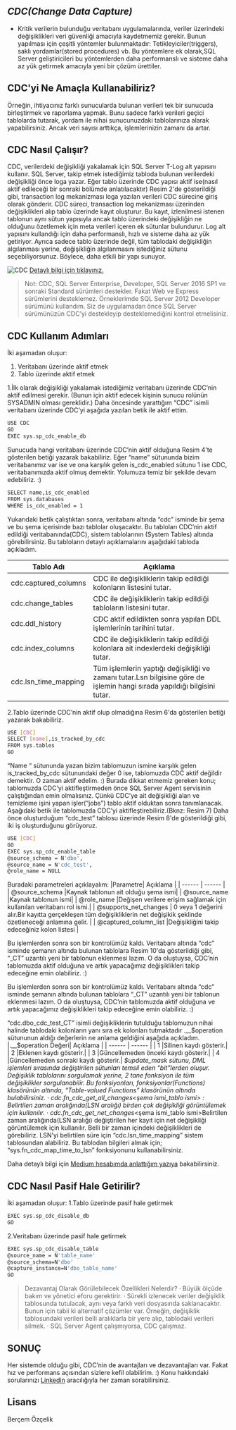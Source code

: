## _CDC(Change Data Capture)_

- Kritik verilerin bulunduğu veritabanı uygulamalarında, veriler üzerindeki değişiklikleri veri güvenliği amacıyla kaydetmemiz gerekir. Bunun yapılması için çeşitli yöntemler bulunmaktadır: Tetikleyiciler(triggers), saklı yordamlar(stored procedures) vb. Bu yöntemlere ek olarak,SQL Server geliştiricileri bu yöntemlerden daha performanslı ve sisteme daha az yük getirmek amacıyla yeni bir çözüm ürettiler.

## CDC'yi Ne Amaçla Kullanabiliriz?

Örneğin, ihtiyacınız farklı sunucularda bulunan verileri tek bir sunucuda birleştirmek ve raporlama yapmak. Bunu sadece farklı verileri geçici tablolarda tutarak, yordam ile nihai sunucunuzdaki tablolarınıza alarak yapabilirsiniz. Ancak veri sayısı arttıkça, işlemlerinizin zamanı da artar.

## CDC Nasıl Çalışır?
CDC, verilerdeki değişikliği yakalamak için SQL Server T-Log alt yapısını kullanır. SQL Server, takip etmek istediğimiz tabloda bulunan verilerdeki değişikliği önce loga yazar. Eğer tablo üzerinde CDC yapısı aktif ise(nasıl aktif edileceği bir sonraki bölümde anlatılacaktır) Resim 2'de gösterildiği gibi, transaction log mekanizması loga yazılan verileri CDC sürecine giriş olarak gönderir. CDC süreci, transaction log mekanizması üzerinden değişiklikleri alıp tablo üzerinde kayıt oluşturur. Bu kayıt, izlenilmesi istenen tablonun aynı sütun yapısıyla ancak tablo üzerindeki değişikliğin ne olduğunu özetlemek için meta verileri içeren ek sütunlar bulundurur. Log alt yapısını kullandığı için daha performanslı, hızlı ve sisteme daha az yük getiriyor. Ayrıca sadece tablo üzerinde değil, tüm tablodaki değişikliğin algılanması yerine, değişikliğin algılanmasını istediğiniz sütunu seçebiliyorsunuz. Böylece, daha etkili bir yapı sunuyor.

![CDC](https://media2.picsearch.com/is?LtfQTyawFJHox31XVsnwzkV_-yr5xyCmdE1n5fHHdRA&height=319)
[Detaylı bilgi için tıklayınız.](https://docs.microsoft.com/en-us/sql/relational-databases/track-changes/about-change-data-capture-sql-server?view=sql-server-ver15) 

> Not: CDC, SQL Server Enterprise, Developer, SQL Server 2016 SP1 ve sonraki Standard sürümleri destekler. Fakat Web ve Express sürümlerini desteklemez. Örneklerimde SQL Server 2012 Developer sürümünü kullandım. Siz de uygulamadan önce SQL Server sürümünüzün CDC’yi destekleyip desteklemediğini kontrol etmelisiniz.

## CDC Kullanım Adımları
İki aşamadan oluşur:
1. Veritabanı üzerinde aktif etmek
2. Tablo üzerinde aktif etmek

1.İlk olarak değişikliği yakalamak istediğimiz veritabanı üzerinde CDC’nin aktif edilmesi gerekir. (Bunun için aktif edecek kişinin sunucu rolünün SYSADMIN olması gereklidir.)
Daha öncesinde yarattığım “CDC” isimli veritabanı üzerinde CDC’yi aşağıda yazılan betik ile aktif ettim.
```sh
USE CDC
GO
EXEC sys.sp_cdc_enable_db
```
Sunucuda hangi veritabanı üzerinde CDC’nin aktif olduğuna Resim 4'te gösterilen betiği yazarak bakabiliriz. Eğer “name” sütununda bizim veritabanımız var ise ve ona karşılık gelen is_cdc_enabled sütunu 1 ise CDC, veritabanımızda aktif olmuş demektir. Yolumuza temiz bir şekilde devam edebiliriz. :)
```sh
SELECT name,is_cdc_enabled
FROM sys.databases
WHERE is_cdc_enabled = 1
```
Yukarıdaki betik çalıştıktan sonra, veritabanı altında “cdc” isminde bir şema ve bu şema içerisinde bazı tablolar oluşacaktır. Bu tabloları CDC’nin aktif edildiği veritabanında(CDC), sistem tablolarının (System Tables) altında görebilirsiniz. Bu tabloların detaylı açıklamalarını aşağıdaki tabloda açıkladım.

| Tablo Adı | Açıklama |
| ------ | ------ |
| cdc.captured_columns |CDC ile değişikliklerin takip edildiği kolonların listesini tutar.|
| cdc.change_tables |CDC ile değişikliklerin takip edildiği tabloların listesini tutar.|
| cdc.ddl_history | CDC aktif edildikten sonra yapılan DDL işlemlerinin tarihini tutar. |
| cdc.index_columns | CDC ile değişikliklerin takip edildiği kolonlara ait indexlerdeki değişikliği tutar.|
| cdc.lsn_time_mapping | Tüm işlemlerin yaptığı değişikliği ve zamanı tutar.Lsn bilgisine göre de işlemin hangi sırada yapıldığı bilgisini tutar. |

2.Tablo üzerinde CDC’nin aktif olup olmadığına Resim 6'da gösterilen betiği yazarak bakabiliriz.
```sh
USE [CDC]
SELECT [name],is_tracked_by_cdc
FROM sys.tables
GO
```
“Name “ sütununda yazan bizim tablomuzun ismine karşılık gelen is_tracked_by_cdc sütunundaki değer 0 ise, tablomuzda CDC aktif değildir demektir. O zaman aktif edelim. :)
Burada dikkat etmemiz gereken konu; tablomuzda CDC’yi aktifleştirmeden önce SQL Server Agent servisinin çalıştığından emin olmalısınız. Çünkü CDC’ye ait değişikliği alan ve temizleme işini yapan işler(“jobs”) tablo aktif olduktan sonra tanımlanacak.
Aşağıdaki betik ile tablomuzda CDC’yi aktifleştirebiliriz.(Bknz: Resim 7) Daha önce oluşturduğum “cdc_test” tablosu üzerinde Resim 8'de gösterildiği gibi, iki iş oluşturduğunu görüyoruz.
```sh
USE [CDC]
GO
EXEC sys.sp_cdc_enable_table
@source_schema = N'dbo',
@source_name = N'cdc_test',
@role_name = NULL
```
Buradaki parametreleri açıklayalım:
|Parametre| Açıklama |
| ------ | ------ |
| @source_schema |Kaynak tablonun ait olduğu şema ismi|
| @source_name |Kaynak tablonun ismi|
| @role_name |Değişen verilere erişim sağlamak için kullanılan veritabanı rol ismi.|
| @supports_net_changes | 0 veya 1 değerini alır.Bir kayıtta gerçekleşen tüm değişikliklerin net değişikik şeklinde özetleneceği anlamına gelir. |
| @captured_column_list |Değişikliğini takip edeceğiniz kolon listesi |

Bu işlemlerden sonra son bir kontrolümüz kaldı. Veritabanı altında “cdc” isminde şemanın altında bulunan tablolara Resim 10'da gösterildiği gibi, “_CT” uzantılı yeni bir tablonun eklenmesi lazım. O da oluştuysa, CDC’nin tablomuzda aktif olduğuna ve artık yapacağımız değişiklikleri takip edeceğine emin olabiliriz. :)

Bu işlemlerden sonra son bir kontrolümüz kaldı. Veritabanı altında “cdc” isminde şemanın altında bulunan tablolara “_CT” uzantılı yeni bir tablonun eklenmesi lazım. O da oluştuysa, CDC’nin tablomuzda aktif olduğuna ve artık yapacağımız değişiklikleri takip edeceğine emin olabiliriz. :)

“cdc.dbo_cdc_test_CT” isimli değişikliklerin tutulduğu tablomuzun nihai halinde tablodaki kolonların yanı sıra ek kolonları tutmaktadır .__$operation sütununun aldığı değerlerin ne anlama geldiğini aşağıda açıkladım.
|.__$operation Değeri| Açıklama |
| ------ | ------ |
| 1 |Silinen kaydı gösterir.|
| 2 |Eklenen kaydı gösterir.|
| 3 |Güncellemeden önceki kaydı gösterir.|
| 4 |Güncellemeden sonraki kaydı gösterir.|
__$update_mask sütunu, DML işlemleri sırasında değiştirilen sütunları temsil eden “bit”lerden oluşur.
Değişiklik tablolarını sorgulamak yerine, 2 tane fonksiyon ile tüm değişiklikler sorgulanabilir. Bu fonksiyonları, fonksiyonlar(Functions) klasörünün altında, “Table-valued Functions” klasörünün altında bulabilirsiniz.
· cdc.fn_cdc_get_all_changes_<şema ismi_tablo ismi> : Belirtilen zaman aralığında(LSN aralığı) birden çok değişikliği görüntülemek için kullanılır.
· cdc.fn_cdc_get_net_changes_<şema ismi_tablo ismi>Belirtilen zaman aralığında(LSN aralığı) değiştirilen her kayıt için net değişikliği görüntülemek için kullanılır.
Belli bir zaman içindeki değişiklikleri de görebiliriz. LSN’yi belirtilen süre için “cdc.lsn_time_mapping” sistem tablosundan alabiliriz. Bu tablodan bilgileri almak için; “sys.fn_cdc_map_time_to_lsn” fonksiyonunu kullanabilirsiniz.

Daha detaylı bilgi için  [Medium hesabımda anlattığım yazıya](https://medium.com/@bercemcatalkaya/cdc-change-data-capture-88e9ec6f51d7) bakabilirsiniz.
## CDC Nasıl Pasif Hale Getirilir?
İki aşamadan oluşur:
1.Tablo üzerinde pasif hale getirmek
```sh
EXEC sys.sp_cdc_disable_db
GO
```
2.Veritabanı üzerinde pasif hale getirmek
```sh
EXEC sys.sp_cdc_disable_table
@source_name = N'table_name'
@source_schema=N'dbo'
@capture_instance=N'dbo_table_name'
GO
```
>Dezavantaj Olarak Görülebilecek Özellikleri Nelerdir?
· Büyük ölçüde bakım ve yönetici eforu gerektirir.
· Sürekli izlenecek veriler değişiklik tablosunda tutulacak, aynı veya farklı veri dosyasında saklanacaktır. Bunun için tabii ki alternatif çözümler var. Örneğin, değişiklik tablosundaki verileri belli aralıklarla bir yere alıp, tablodaki verileri silmek.
· SQL Server Agent çalışmıyorsa, CDC çalışmaz.

## SONUÇ
Her sistemde olduğu gibi, CDC’nin de avantajları ve dezavantajları var. Fakat hız ve performans açısından sizlere kefil olabilirim. :)
Konu hakkındaki sorularınızı [Linkedin](https://www.linkedin.com/in/bercemozcelik/)  aracılığıyla her zaman sorabilirsiniz.

## Lisans
Berçem Özçelik 
